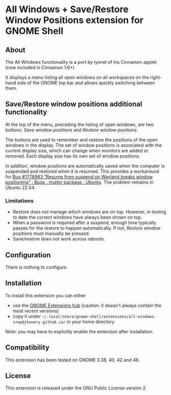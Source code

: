 All Windows + Save/Restore Window Positions extension for GNOME Shell
=====================================================================

About
-----
The All Windows functionality is a port by lyonel of his Cinnamon applet (now included in Cinnamon 1.6+).

It displays a menu listing all open windows on all workspaces on the right-hand side of the GNOME top bar and allows quickly switching between them.

Save/Restore window positions additional functionality
------------------------------------------------------
At the top of the menu, preceding the listing of open windows, are two buttons: *Save window positions* and *Restore window positions*.

The buttons are used to remember and restore the positions of the open windows in the display.  The set of window positions is associated with the current display size, which can change when monitors are added or removed.  Each display size has its own set of window positions.

In addition, window positions are automatically saved when the computer is suspended and restored when it is resumed.  This provides a workaround for [Bug #1778983 “Resume from suspend on Wayland breaks window positioning” : Bugs : mutter package : Ubuntu](https://bugs.launchpad.net/ubuntu/+source/mutter/+bug/1778983).  The problem remains in Ubuntu 22.04.

### Limitations
 * Restore does not manage which windows are on top.  However, in testing to date the correct windows have always been shown on top.
 * When a password is required after a suspend, enough time typically passes for the restore to happen automatically.  If not, *Restore window positions* must manually be pressed.
 * Save/restore does not work across reboots.

Configuration
-------------
There is nothing to configure.

Installation
------------
To install this extension you can either
 * use the [GNOME Extensions hub](https://extensions.gnome.org/extension/4833/all-windows-saverestore-window-positions/) (caution: it doesn't always contain the most recent versions)
 * copy it under `~/.local/share/gnome-shell/extensions/all-windows-srwp@jkavery.github.io/` in your home directory

Note: you may have to explicitly enable the extension after installation.

Compatibility
-------------
This extension has been tested on GNOME 3.38, 40, 42 and 46.

License
-------
This extension is released under the GNU Public License version 2.
